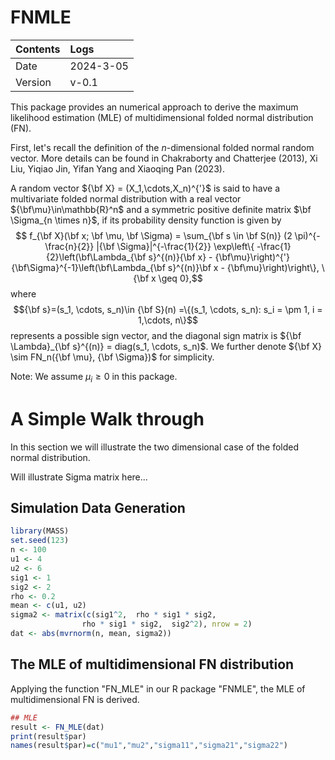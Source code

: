 # FNMLE

| Contents | Logs |
|:---------|:-----|
| Date | 2024-3-05 | 
| Version | v-0.1 |

This package provides an numerical approach to derive the maximum likelihood estimation (MLE) of multidimensional folded normal distribution (FN).

First, let's recall the definition of the $n$-dimensional folded normal random vector. More details can be found in Chakraborty and Chatterjee (2013), Xi Liu, Yiqiao Jin, Yifan Yang and Xiaoqing Pan (2023).

A random vector ${\bf X} = (X_1,\cdots,X_n)^{'}$ is said to have a multivariate folded normal distribution with a real vector ${\bf\mu}\in\mathbb{R}^n$ and a symmetric positive definite matrix $\bf \Sigma_{n \times n}$,
if its probability density function is given by
$$ f_{\bf X}(\bf x; \bf \mu, \bf \Sigma) = \sum_{\bf s \in \bf S(n)} (2 \pi)^{-\frac{n}{2}} |{\bf \Sigma}|^{-\frac{1}{2}} \exp\left\{ -\frac{1}{2}\left(\bf\Lambda_{\bf s}^{(n)}{\bf x} - {\bf\mu}\right)^{'} {\bf\Sigma}^{-1}\left(\bf\Lambda_{\bf s}^{(n)}\bf x - {\bf\mu}\right)\right\}, \  {\bf x \geq 0},$$
where 
$${\bf s}=(s_1, \cdots, s_n)\in {\bf S}(n) =\{(s_1, \cdots, s_n): s_i = \pm 1, i = 1,\cdots, n\}$$ 
represents a possible sign vector, and the diagonal sign matrix is ${\bf \Lambda}_{\bf s}^{(n)} = diag(s_1, \cdots, s_n)$. 
We further denote ${\bf X} \sim FN_n({\bf \mu}, {\bf \Sigma})$ for simplicity.


Note: We assume $\mu_i \ge 0$ in this package. 

# A Simple Walk through

In this section we will illustrate the two dimensional case of the folded normal distribution. 

Will illustrate Sigma matrix here...

## Simulation Data Generation


```r
library(MASS)
set.seed(123)
n <- 100
u1 <- 4
u2 <- 6
sig1 <- 1
sig2 <- 2
rho <- 0.2
mean <- c(u1, u2)
sigma2 <- matrix(c(sig1^2,  rho * sig1 * sig2,
                rho * sig1 * sig2,  sig2^2), nrow = 2)
dat <- abs(mvrnorm(n, mean, sigma2))
```
## The MLE of multidimensional FN distribution
Applying the function "FN_MLE" in our R package "FNMLE", the MLE of multidimensional FN is derived.
```r
## MLE
result <- FN_MLE(dat)
print(result$par)
names(result$par)=c("mu1","mu2","sigma11","sigma21","sigma22")
```
